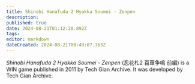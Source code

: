 ```yaml
---
title: Shinobi Hanafuda 2 Hyakka Soumei - Zenpen
description: 
published: true
date: 2024-08-21T01:12:20.892Z
tags: 
editor: markdown
dateCreated: 2024-08-21T00:49:07.763Z
---
```


_Shinobi Hanafuda 2 Hyakka Soumei - Zenpen_ (<span lang='ja'>忍花札2 百華争鳴 前編</span>) is a WIN game published in 2011 by Tech Gian Archive. It was developed by Tech Gian Archive.
